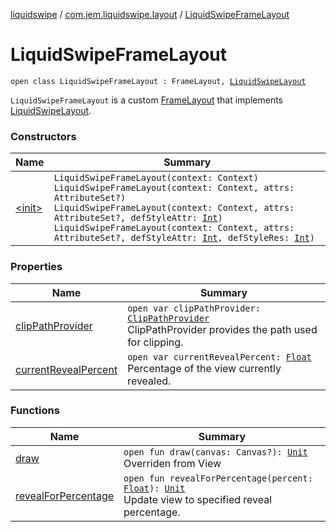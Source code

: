[liquidswipe](../../index.md) / [com.jem.liquidswipe.layout](../index.md) / [LiquidSwipeFrameLayout](./index.md)

# LiquidSwipeFrameLayout

`open class LiquidSwipeFrameLayout : FrameLayout, `[`LiquidSwipeLayout`](../../com.jem.liquidswipe.base/-liquid-swipe-layout/index.md)

`LiquidSwipeFrameLayout` is a custom [FrameLayout](#) that implements [LiquidSwipeLayout](../../com.jem.liquidswipe.base/-liquid-swipe-layout/index.md).

### Constructors

| Name | Summary |
|---|---|
| [&lt;init&gt;](-init-.md) | `LiquidSwipeFrameLayout(context: Context)`<br>`LiquidSwipeFrameLayout(context: Context, attrs: AttributeSet?)`<br>`LiquidSwipeFrameLayout(context: Context, attrs: AttributeSet?, defStyleAttr: `[`Int`](https://kotlinlang.org/api/latest/jvm/stdlib/kotlin/-int/index.html)`)`<br>`LiquidSwipeFrameLayout(context: Context, attrs: AttributeSet?, defStyleAttr: `[`Int`](https://kotlinlang.org/api/latest/jvm/stdlib/kotlin/-int/index.html)`, defStyleRes: `[`Int`](https://kotlinlang.org/api/latest/jvm/stdlib/kotlin/-int/index.html)`)` |

### Properties

| Name | Summary |
|---|---|
| [clipPathProvider](clip-path-provider.md) | `open var clipPathProvider: `[`ClipPathProvider`](../../com.jem.liquidswipe.base/-clip-path-provider/index.md)<br>ClipPathProvider provides the path used for clipping. |
| [currentRevealPercent](current-reveal-percent.md) | `open var currentRevealPercent: `[`Float`](https://kotlinlang.org/api/latest/jvm/stdlib/kotlin/-float/index.html)<br>Percentage of the view currently revealed. |

### Functions

| Name | Summary |
|---|---|
| [draw](draw.md) | `open fun draw(canvas: Canvas?): `[`Unit`](https://kotlinlang.org/api/latest/jvm/stdlib/kotlin/-unit/index.html)<br>Overriden from View |
| [revealForPercentage](reveal-for-percentage.md) | `open fun revealForPercentage(percent: `[`Float`](https://kotlinlang.org/api/latest/jvm/stdlib/kotlin/-float/index.html)`): `[`Unit`](https://kotlinlang.org/api/latest/jvm/stdlib/kotlin/-unit/index.html)<br>Update view to specified reveal percentage. |
